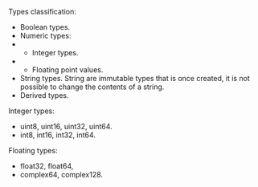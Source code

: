 Types classification:
- Boolean types.
- Numeric types:
- - Integer types.
- - Floating point values.
- String types. String are immutable types that is once created, it is not possible to change the contents of a string.
- Derived types.

Integer types:
- uint8, uint16, uint32, uint64.
- int8, int16, int32, int64.

Floating types:
- float32, float64,
- complex64, complex128.
